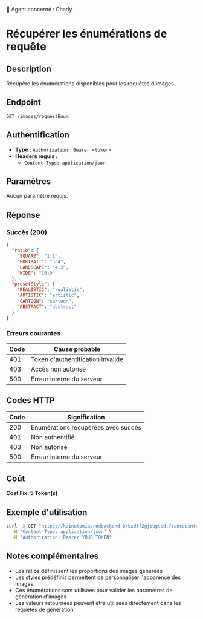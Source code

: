 🧠 Agent concerné : Charly
# Récupérer les énumérations de requête

## Description
Récupère les énumérations disponibles pour les requêtes d'images.

## Endpoint
```
GET /images/requestEnum
```

## Authentification
- **Type :** `Authorization: Bearer <token>`
- **Headers requis :**
  - `Content-Type: application/json`

## Paramètres
Aucun paramètre requis.

## Réponse

### Succès (200)
```json
{
  "ratio": {
    "SQUARE": "1:1",
    "PORTRAIT": "3:4",
    "LANDSCAPE": "4:3",
    "WIDE": "16:9"
  },
  "presetStyle": {
    "REALISTIC": "realistic",
    "ARTISTIC": "artistic",
    "CARTOON": "cartoon",
    "ABSTRACT": "abstract"
  }
}
```

### Erreurs courantes

| Code | Cause probable |
|------|----------------|
| 401 | Token d'authentification invalide |
| 403 | Accès non autorisé |
| 500 | Erreur interne du serveur |

## Codes HTTP

| Code | Signification |
|------|---------------|
| 200 | Énumérations récupérées avec succès |
| 401 | Non authentifié |
| 403 | Non autorisé |
| 500 | Erreur interne du serveur |

## Coût
**Cost Fix: 5 Token(s)**

## Exemple d'utilisation

```bash
curl -X GET "https://kainotomiaprodbackend-brbzd3f2gjbugtcd.francecentral-01.azurewebsites.net/images/requestEnum" \
  -H "Content-Type: application/json" \
  -H "Authorization: Bearer YOUR_TOKEN"
```

## Notes complémentaires
- Les ratios définissent les proportions des images générées
- Les styles prédéfinis permettent de personnaliser l'apparence des images
- Ces énumérations sont utilisées pour valider les paramètres de génération d'images
- Les valeurs retournées peuvent être utilisées directement dans les requêtes de génération 